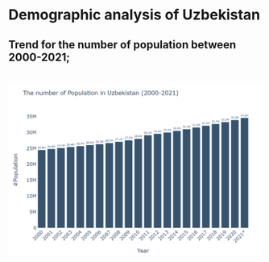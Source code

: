 # Demographic analysis of Uzbekistan

## Trend for the number of population between 2000-2021;

#




![populationtrend](./images/Population.png)

